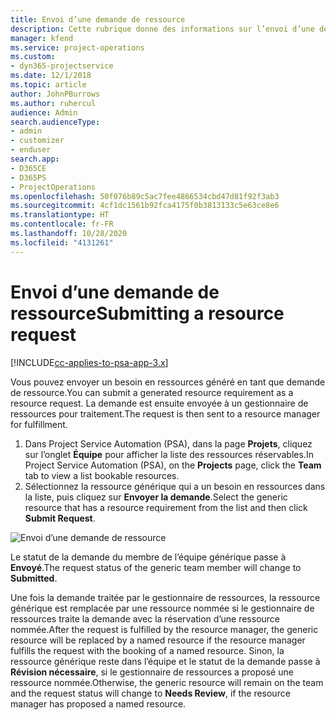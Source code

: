 ```yaml
---
title: Envoi d’une demande de ressource
description: Cette rubrique donne des informations sur l’envoi d’une demande pour une ressource de projet.
manager: kfend
ms.service: project-operations
ms.custom:
- dyn365-projectservice
ms.date: 12/1/2018
ms.topic: article
author: JohnPBurrows
ms.author: ruhercul
audience: Admin
search.audienceType:
- admin
- customizer
- enduser
search.app:
- D365CE
- D365PS
- ProjectOperations
ms.openlocfilehash: 50f076b89c5ac7fee4866534cbd47d81f92f3ab3
ms.sourcegitcommit: 4cf1dc1561b92fca4175f0b3813133c5e63ce8e6
ms.translationtype: HT
ms.contentlocale: fr-FR
ms.lasthandoff: 10/28/2020
ms.locfileid: "4131261"
---
```

# <a name="submitting-a-resource-request"></a><span data-ttu-id="95456-103">Envoi d’une demande de ressource</span><span class="sxs-lookup"><span data-stu-id="95456-103">Submitting a resource request</span></span>

[!INCLUDE[cc-applies-to-psa-app-3.x](../includes/cc-applies-to-psa-app-3x.md)]

<span data-ttu-id="95456-104">Vous pouvez envoyer un besoin en ressources généré en tant que demande de ressource.</span><span class="sxs-lookup"><span data-stu-id="95456-104">You can submit a generated resource requirement as a resource request.</span></span> <span data-ttu-id="95456-105">La demande est ensuite envoyée à un gestionnaire de ressources pour traitement.</span><span class="sxs-lookup"><span data-stu-id="95456-105">The request is then sent to a resource manager for fulfillment.</span></span>

1. <span data-ttu-id="95456-106">Dans Project Service Automation (PSA), dans la page **Projets**, cliquez sur l’onglet **Équipe** pour afficher la liste des ressources réservables.</span><span class="sxs-lookup"><span data-stu-id="95456-106">In Project Service Automation (PSA), on the **Projects** page, click the **Team** tab to view a list bookable resources.</span></span> 
2. <span data-ttu-id="95456-107">Sélectionnez la ressource générique qui a un besoin en ressources dans la liste, puis cliquez sur **Envoyer la demande**.</span><span class="sxs-lookup"><span data-stu-id="95456-107">Select the generic resource that has a resource requirement from the list and then click **Submit Request**.</span></span>

![Envoi d’une demande de ressource](media/RM-how-to-18.png)

<span data-ttu-id="95456-109">Le statut de la demande du membre de l’équipe générique passe à **Envoyé**.</span><span class="sxs-lookup"><span data-stu-id="95456-109">The request status of the generic team member will change to **Submitted**.</span></span>

<span data-ttu-id="95456-110">Une fois la demande traitée par le gestionnaire de ressources, la ressource générique est remplacée par une ressource nommée si le gestionnaire de ressources traite la demande avec la réservation d’une ressource nommée.</span><span class="sxs-lookup"><span data-stu-id="95456-110">After the request is fulfilled by the resource manager, the generic resource will be replaced by a named resource if the resource manager fulfills the request with the booking of a named resource.</span></span> <span data-ttu-id="95456-111">Sinon, la ressource générique reste dans l’équipe et le statut de la demande passe à **Révision nécessaire**, si le gestionnaire de ressources a proposé une ressource nommée.</span><span class="sxs-lookup"><span data-stu-id="95456-111">Otherwise, the generic resource will remain on the team and the request status will change to **Needs Review**, if the resource manager has proposed a named resource.</span></span>
